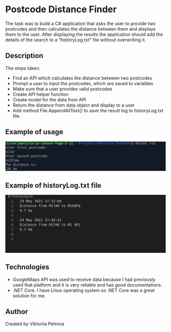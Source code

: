 # Postcode Distance Finder

The task was to build a C# application that asks the user to provide two postcodes and then calculates the distance between them and displays them to the user.
After displaying the results the application should add the details of the search to a “historyLog.txt” file without overwriting it.

## Description

The steps taken:  

- Find an API which calculates the distance between two postcodes
- Prompt a user to input the postcodes, which are saved to variables
- Make sure that a user provides valid postcodes
- Create API helper function
- Create model for the data from API
- Return the distance from data object and display to a user
- Add method File.AppendAllText() to save the result log to historyLog.txt file. 

## Example of usage

<img src="./result.png"/>

## Example of historyLog.txt file

<img src="./historyLog.png"/>

## Technologies

- GoogleMaps API was used to receive data because I had previously used that platform and it is very reliable and has good documentations.
- .NET Core. I have Linux operating system so .NET Core was a great solution for me.

## Author

Created by Viktoriia Petrova
